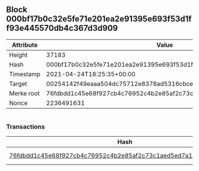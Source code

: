 ## Block 000bf17b0c32e5fe71e201ea2e91395e693f53d1ff93e445570db4c367d3d909

Attribute | Value
--- | ---
Height | 37183
Hash | 000bf17b0c32e5fe71e201ea2e91395e693f53d1ff93e445570db4c367d3d909
Timestamp | 2021-04-24T18:25:35+00:00
Target | 00254142f49eaaa504dc75712e8378ad5316cbcead634704b3734b6271167cc4
Merke root | 76fdbdd1c45e68f927cb4c76952c4b2e85af2c73c1aed5ed7a156c26e32675ce
Nonce | 2236491631

```

```

### Transactions

Hash | Amount
--- | ---
[76fdbdd1c45e68f927cb4c76952c4b2e85af2c73c1aed5ed7a156c26e32675ce](76fdbdd1c45e68f927cb4c76952c4b2e85af2c73c1aed5ed7a156c26e32675ce.md) | 10.00000000 SKEPTI 
